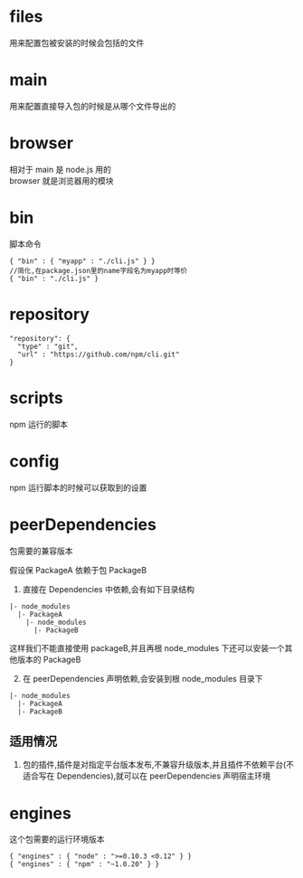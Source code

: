 # files

用来配置包被安装的时候会包括的文件

# main

用来配置直接导入包的时候是从哪个文件导出的

# browser

相对于 main 是 node.js 用的  
browser 就是浏览器用的模块

# bin

脚本命令

```
{ "bin" : { "myapp" : "./cli.js" } }
//简化,在package.json里的name字段名为myapp时等价
{ "bin" : "./cli.js" }
```

# repository

```
"repository": {
  "type" : "git",
  "url" : "https://github.com/npm/cli.git"
}
```

# scripts

npm 运行的脚本

# config

npm 运行脚本的时候可以获取到的设置

# peerDependencies

包需要的兼容版本

假设保 PackageA 依赖于包 PackageB

1.  直接在 Dependencies 中依赖,会有如下目录结构

```
|- node_modules
  |- PackageA
    |- node_modules
      |- PackageB
```

这样我们不能直接使用 packageB,并且再根 node_modules 下还可以安装一个其他版本的 PackageB

2. 在 peerDependencies 声明依赖,会安装到根 node_modules 目录下

```
|- node_modules
  |- PackageA
  |- PackageB
```

## 适用情况

1. 包的插件,插件是对指定平台版本发布,不兼容升级版本,并且插件不依赖平台(不适合写在 Dependencies),就可以在 peerDependencies 声明宿主环境

# engines

这个包需要的运行环境版本

```
{ "engines" : { "node" : ">=0.10.3 <0.12" } }
{ "engines" : { "npm" : "~1.0.20" } }
```
